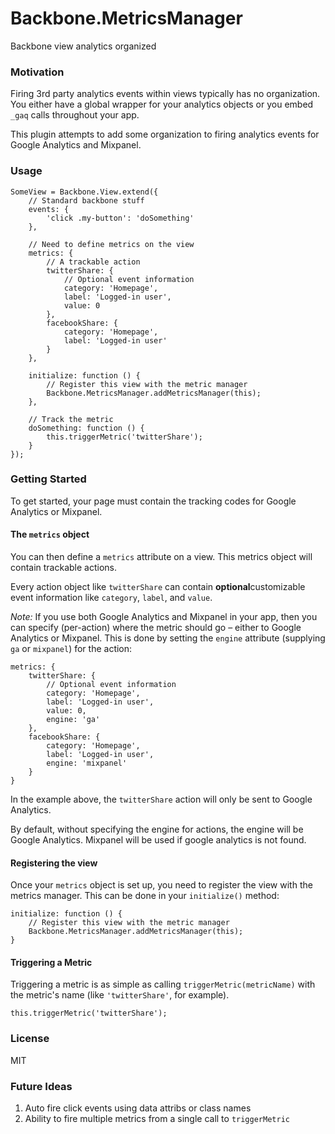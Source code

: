 Backbone.MetricsManager
===

Backbone view analytics organized

### Motivation

Firing 3rd party analytics events within views typically has no organization. You either have a global wrapper for your analytics objects or you embed `_gaq` calls throughout your app.

This plugin attempts to add some organization to firing analytics events for Google Analytics and Mixpanel.

### Usage

	SomeView = Backbone.View.extend({
		// Standard backbone stuff
		events: {
			'click .my-button': 'doSomething'
		},
		
		// Need to define metrics on the view
		metrics: {
			// A trackable action
			twitterShare: {
				// Optional event information
				category: 'Homepage',
				label: 'Logged-in user',
				value: 0
			},
			facebookShare: {
				category: 'Homepage',
				label: 'Logged-in user'
			}
		},
			
		initialize: function () {
			// Register this view with the metric manager
			Backbone.MetricsManager.addMetricsManager(this);
		},
		
		// Track the metric
		doSomething: function () {
			this.triggerMetric('twitterShare');
		}
	});

### Getting Started

To get started, your page must contain the tracking codes for Google Analytics or Mixpanel.

#### The `metrics` object

You can then define a `metrics` attribute on a view. This metrics object will contain trackable actions. 

Every action object like `twitterShare` can contain **optional**customizable event information like `category`, `label`, and `value`.

*Note:* If you use both Google Analytics and Mixpanel in your app, then you can specify (per-action) where the metric should go – either to Google Analytics or Mixpanel. This is done by setting the `engine` attribute (supplying `ga` or `mixpanel`) for the action:

	metrics: {
		twitterShare: {
			// Optional event information
			category: 'Homepage',
			label: 'Logged-in user',
			value: 0,
			engine: 'ga'
		},
		facebookShare: {
			category: 'Homepage',
			label: 'Logged-in user',
			engine: 'mixpanel'
		}
	}

In the example above, the `twitterShare` action will only be sent to Google Analytics.

By default, without specifying the engine for actions, the engine will be Google Analytics. Mixpanel will be used if google analytics is not found.

#### Registering the view

Once your `metrics` object is set up, you need to register the view with the metrics manager. This can be done in your `initialize()` method:

	initialize: function () {
		// Register this view with the metric manager
		Backbone.MetricsManager.addMetricsManager(this);
	}

#### Triggering a Metric

Triggering a metric is as simple as calling `triggerMetric(metricName)` with the metric's name (like `'twitterShare'`, for example).

	this.triggerMetric('twitterShare');

### License
MIT

### Future Ideas

1. Auto fire click events using data attribs or class names
3. Ability to fire multiple metrics from a single call to `triggerMetric`
